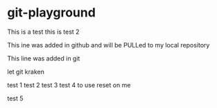 # git-playground
This is  a test
this is test 2

This ine was added in github and will be PULLed to my local repository

This line was added in git

let git kraken

test 1
test 2
test 3
test 4 to use reset on me 

test 5
